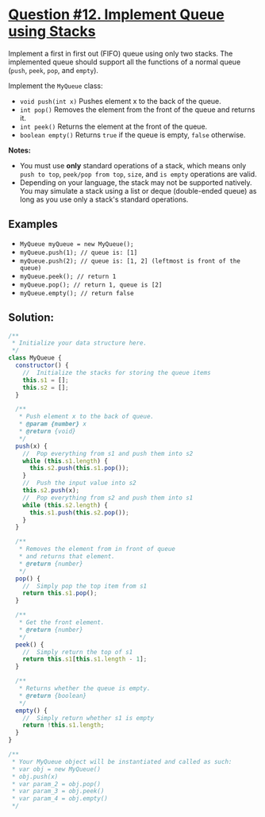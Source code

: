 # [Question #12. Implement Queue using Stacks](https://leetcode.com/problems/implement-queue-using-stacks/)

Implement a first in first out (FIFO) queue using only two stacks. The implemented queue should support all the functions of a normal queue (`push`, `peek`, `pop`, and `empty`).

Implement the `MyQueue` class:

- `void push(int x)` Pushes element x to the back of the queue.
- `int pop()` Removes the element from the front of the queue and returns it.
- `int peek()` Returns the element at the front of the queue.
- `boolean empty()` Returns `true` if the queue is empty, `false` otherwise.

**Notes:**

- You must use **only** standard operations of a stack, which means only `push to top`, `peek/pop from top`, `size`, and `is empty` operations are valid.
- Depending on your language, the stack may not be supported natively. You may simulate a stack using a list or deque (double-ended queue) as long as you use only a stack's standard operations.

## Examples

- `MyQueue myQueue = new MyQueue();`
- `myQueue.push(1); // queue is: [1]`
- `myQueue.push(2); // queue is: [1, 2] (leftmost is front of the queue)`
- `myQueue.peek(); // return 1`
- `myQueue.pop(); // return 1, queue is [2]`
- `myQueue.empty(); // return false`

## Solution:

```js
/**
 * Initialize your data structure here.
 */
class MyQueue {
  constructor() {
    //  Initialize the stacks for storing the queue items
    this.s1 = [];
    this.s2 = [];
  }

  /**
   * Push element x to the back of queue.
   * @param {number} x
   * @return {void}
   */
  push(x) {
    //  Pop everything from s1 and push them into s2
    while (this.s1.length) {
      this.s2.push(this.s1.pop());
    }
    //  Push the input value into s2
    this.s2.push(x);
    //  Pop everything from s2 and push them into s1
    while (this.s2.length) {
      this.s1.push(this.s2.pop());
    }
  }

  /**
   * Removes the element from in front of queue
   * and returns that element.
   * @return {number}
   */
  pop() {
    //  Simply pop the top item from s1
    return this.s1.pop();
  }

  /**
   * Get the front element.
   * @return {number}
   */
  peek() {
    //  Simply return the top of s1
    return this.s1[this.s1.length - 1];
  }

  /**
   * Returns whether the queue is empty.
   * @return {boolean}
   */
  empty() {
    //  Simply return whether s1 is empty
    return !this.s1.length;
  }
}

/**
 * Your MyQueue object will be instantiated and called as such:
 * var obj = new MyQueue()
 * obj.push(x)
 * var param_2 = obj.pop()
 * var param_3 = obj.peek()
 * var param_4 = obj.empty()
 */
```
